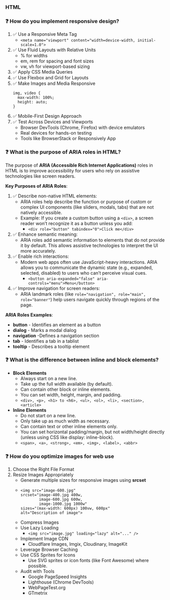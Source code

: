### HTML

### ❓ How do you implement responsive design?
1. ✅ Use a Responsive Meta Tag
   - ``` <meta name="viewport" content="width=device-width, initial-scale=1.0"> ```
2. ✅ Use Fluid Layouts with Relative Units
   - % for widths
   - em, rem for spacing and font sizes
   - vw, vh for viewport-based sizing
3. ✅ Apply CSS Media Queries
4. ✅ Use Flexbox and Grid for Layouts
5. ✅ Make Images and Media Responsive
   ```
   img, video {
     max-width: 100%;
     height: auto;
   }
    ```
6. ✅ Mobile-First Design Approach
7. ✅ Test Across Devices and Viewports
   - Browser DevTools (Chrome, Firefox) with device emulators
   - Real devices for hands-on testing
   - Tools like BrowserStack or Responsively App

### ❓ What is the purpose of ARIA roles in HTML?
The purpose of **ARIA (Accessible Rich Internet Applications)** roles in HTML is to improve accessibility for users who rely on assistive technologies like screen readers.

**Key Purposes of ARIA Roles**:
1. ✅ Describe non-native HTML elements:
   - ARIA roles help describe the function or purpose of custom or complex UI components (like sliders, modals, tabs) that are not natively accessible.
   - Example: If you create a custom button using a ``<div>``, a screen reader won’t recognize it as a button unless you add:
      - ``` <div role="button" tabindex="0">Click me</div> ```
2. ✅ Enhance semantic meaning:
   - ARIA roles add semantic information to elements that do not provide it by default. This allows assistive technologies to interpret the UI more accurately.   
3. ✅ Enable rich interactions:
   - Modern web apps often use JavaScript-heavy interactions. ARIA allows you to communicate the dynamic state (e.g., expanded, selected, disabled) to users who can’t perceive visual cues.
      - ``` <button aria-expanded="false" aria-controls="menu">Menu</button> ```
4. ✅ Improve navigation for screen readers:
   - ARIA landmark roles (like `` role="navigation", role="main", role="banner" ``) help users navigate quickly through regions of the page.

**ARIA Roles Examples**:
- **button** -	Identifies an element as a button
- **dialog** -	Marks a modal dialog
- **navigation** -Defines a navigation section
- **tab** -	Identifies a tab in a tablist
- **tooltip** - Describes a tooltip element

### ❓ What is the difference between inline and block elements?
- **Block Elements**
   - Always start on a new line.
   - Take up the full width available (by default).
   - Can contain other block or inline elements.
   - You can set width, height, margin, and padding.
   - ``` <div>, <p>, <h1> to <h6>, <ul>, <ol>, <li>, <section>, <article> ```
- **Inline Elements**
   - Do not start on a new line.
   - Only take up as much width as necessary.
   - Can contain text or other inline elements only.
   - You can set horizontal padding/margin, but not width/height directly (unless using CSS like display: inline-block).
   - ``` <span>, <a>, <strong>, <em>, <img>, <label>, <abbr> ```
 
### ❓ How do you optimize images for web use
1. Choose the Right File Format
2. Resize Images Appropriately
   - Generate multiple sizes for responsive images using **srcset**
   - ```
     <img src="image-600.jpg"
     srcset="image-400.jpg 400w,
             image-600.jpg 600w,
             image-1000.jpg 1000w"
     sizes="(max-width: 600px) 100vw, 600px"
     alt="Description of image">
      ```
   - Compress Images
   - Use Lazy Loading
      - ``` <img src="image.jpg" loading="lazy" alt="..." /> ```
   - Implement Image CDN
      - Cloudflare Images, Imgix, Cloudinary, ImageKit
   - Leverage Browser Caching
   - Use CSS Sprites for Icons
      - Use SVG sprites or icon fonts (like Font Awesome) where possible.
   - Audit with Tools
      - Google PageSpeed Insights
      - Lighthouse (Chrome DevTools)
      - WebPageTest.org
      - GTmetrix
